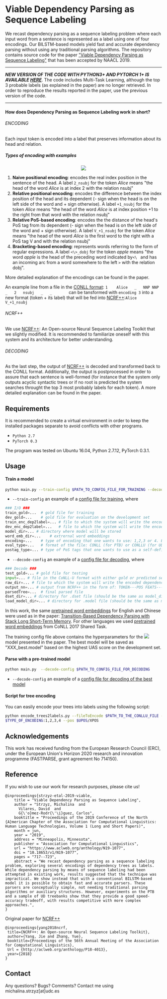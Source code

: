 # Viable Dependency Parsing as Sequence Labeling

We recast dependency parsing as a sequence labeling problem
where each input word from a sentence is represented as a label
using one of four encodings. Our BILSTM-based models yield fast and accurate dependency
parsing without using any traditional parsing algorithms. The repository contains source
code for the paper ["Viable Dependency Parsing as Sequence Labeling"](https://www.aclweb.org/anthology/N19-1077) that has been accepted
by NAACL 2019.

------------------------------------------------------------------------------------------------------------------
***NEW VERSION OF THE CODE WITH PYTHON3+ AND PYTORCH 1+ IS AVAILABLE [HERE](https://github.com/mstrise/dep2label-up)***.
The code includes Multi-Task Learning, although the top 3 probable labels (as explained in the paper) are no longer retrieved. In order to reproduce the results reported in the paper, use the previous version of the code.

-------------------------------------------------------------------------------------------------------------------

#### How does Dependency Parsing as Sequence Labeling work in short?

###### ENCODING

Each input token is encoded into a label that preserves information about its head and relation.

##### Types of encoding with examples

<p align="center">
  <img src="https://github.com/mstrise/seq2label/blob/master/figs/encodings.png">
</p>


1. __Naive positional encoding__: encodes the real index position in the sentence of the head. A label
 ```2_nsubj``` for the token _Alice_
means "the head of the word _Alice_ is at index 2 with the relation nsubj"
2. __Relative positional encoding__: encodes the difference between the index position of the head
and its dependent (- sign when the head is on the left side of the word and + sign otherwise).
A label  ```+1_nsubj``` for the token _Alice_
means "the head of the word _Alice_ is at index position +1 to the right from that word with the relation nsubj"
3. __Relative PoS-based encoding__: encodes the the distance of the head's PoS tag from its dependent
(- sign when the head is on the left side of the word and + sign otherwise).
A label ```V_+1_nsubj``` for the token _Alice_
means "the head of the word _Alice_ is the first word to the right with a PoS tag V and with the relation nsubj"
4. __Bracketing-based encoding__: represents words referring to the form of regular expressions.
A label ```<\>_dobj``` for the token _apple_
means "the word _apple_ is the head of the preceding word indicated by```<\ ``` and has an incoming arc from a word
somewhere to the left ```>``` with the relation dobj".

More detailed explanation of the encodings can be found in the paper.

An example line from a file in the
[CONLL format](https://universaldependencies.org/format.html): ```1    Alice   _   NNP NNP _   2   nsubj   _   _       ```
can be tansformed with ```encoding 3``` into a new format (token + its label) that will be fed into [NCRF++](https://github.com/jiesutd/NCRFpp):```Alice    V_+1_nsubj    ```


###### NCRF++

We use [NCRF++](https://github.com/jiesutd/NCRFpp): An Open-source Neural Sequence Labeling Toolkit that
 we slightly
modified. It is recommended to familiarize oneself with this system and its architecture for better understanding.


###### DECODING

As the last step, the output of [NCRF++](https://github.com/jiesutd/NCRFpp) is decoded and transformed back to the
CONLL
format. Additionally, the output is postprocessed in order to assure that each sentence is well-formed (for instance
that the
system only outputs acyclic syntactic trees or if no root is predicted the system searches throught the
top 3 most probably labels for each token). A more detailed explanation can be found in the paper.


## Requirements

It is recommended to create a virtual environment in order to keep the installed packages separate to avoid conflicts
 with
other programs.

* ```Python 2.7```
* ```PyTorch 0.3```

The program was tested on Ubuntu 16.04, Python 2.7.12, PyTorch 0.3.1.

## Usage

#### Train a model

```bash
python main.py --train-config $PATH_TO_CONFIG_FILE_FOR_TRAINING --decode-config $PATH_TO_CONFIG_FILE_FOR_DECODING
```
* ```--train-config``` an example of a [config file for training](https://github.com/mstrise/seq2label/blob/master/config/train.config), where


```Python
### I/O ###
train_gold=...  # gold file for training
dev_gold=...    # gold file for evaluation on the development set
train_enc_dep2label=... # file to which the system will write the encoded dependency tree with its labels for training set
dev_enc_dep2label=...   # file to which the system will write the encoded dependency tree with its labels for dev set
model_dir=... # directory where model will be stored
word_emb_dir=...    # extrernal word embeddings
encoding=...    # type of encoding that one wants to use: 1,2,3 or 4. Encoding 3 is set as default for the best performance
eval_type=...   # format of the file: CONLL (for PTB) or CONLLU (for UD). Different scripts are used to evaluate them. The first one excludes the punctuation.
postag_type=... # type of PoS tags that one wants to use as a self-defined feature: UPoS: Universal part-of-speech tag or XPOS: Language-specific part-of-speach tag
```

* ```--decode-config``` an example of a [config file for decoding](https://github.com/mstrise/seq2label/blob/master/config/decode.config), where

```Python
### Decode ###
test_gold=... # gold file for testing
input=... # file in the CoNLL-U format with either gold or predicted segmentation and PoS tags
raw_dir=... # file to which the system will write the encoded dependency tree with its labels for testing
output_nn=... # output from NCRF++ in the form of: TOKEN---POS FEATS---TOP 3 MOST PROBABLE LABELS FOR A GIVEN TOKEN
parsedTree=...  # final parsed file
dset_dir=... # directory for .dset file (should be the same as model_dir defined in train.config)
load_model_dir=... # directory for .model file (should be the same as model_dir defind in train.config)
```




In this work, the same [pretrained word embeddings](https://github.com/clab/lstm-parser/) for English and
Chinese were used as in the paper:
[Transition-Based Dependency Parsing with Stack Long Short-Term Memory](https://arxiv.org/abs/1505.08075). For other
languages we used [pretrained word embeddings](https://lindat.mff.cuni.cz/repository/xmlui/handle/11234/1-1989)
 from CoNLL 2017 Shared Task.

 The training config file above contains the hyperparameters for the
 ![](https://latex.codecogs.com/gif.latex?$P^{\mathrm{C}}_{\mathrm{2,800}}$) model presented in the paper. The best
 model will be saved as "XXX_best.model" based on the highest UAS score on the development set.

#### Parse with a pre-trained model

```bash
python main.py  --decode-config $PATH_TO_CONFIG_FILE_FOR_DECODING
```
* ```--decode-config``` an example of a [config file for decoding of the best model](https://github.com/mstrise/seq2label/blob/master/config/decode_best_model.config)


#### Script for tree encoding

You can easily encode your trees into labels using the following script:

```bash
python encode_trees2labels.py --fileToEncode $PATH_TO_THE_CONLLU_FILE --output $PATH_TO_THE_OUTPUT_FILE --encoding
$TYPE_OF_ENCODING:1,2,3,4 --pos $UPOS/XPOS
```

## Acknowledgements

This work has received funding from the European Research Council (ERC), under the European Union's Horizon 2020 research and innovation programme (FASTPARSE, grant agreement No 714150).

## Reference

If you wish to use our work for research purposes, please cite us!
```
@inproceedings{strzyz-etal-2019-viable,
    title = "Viable Dependency Parsing as Sequence Labeling",
    author = "Strzyz, Michalina  and
      Vilares, David  and
      G{\'o}mez-Rodr{\'\i}guez, Carlos",
    booktitle = "Proceedings of the 2019 Conference of the North {A}merican Chapter of the Association for Computational Linguistics: Human Language Technologies, Volume 1 (Long and Short Papers)",
    month = jun,
    year = "2019",
    address = "Minneapolis, Minnesota",
    publisher = "Association for Computational Linguistics",
    url = "https://www.aclweb.org/anthology/N19-1077",
    doi = "10.18653/v1/N19-1077",
    pages = "717--723",
    abstract = "We recast dependency parsing as a sequence labeling problem, exploring several encodings of dependency trees as labels. While dependency parsing by means of sequence labeling had been attempted in existing work, results suggested that the technique was impractical. We show instead that with a conventional BILSTM-based model it is possible to obtain fast and accurate parsers. These parsers are conceptually simple, not needing traditional parsing algorithms or auxiliary structures. However, experiments on the PTB and a sample of UD treebanks show that they provide a good speed-accuracy tradeoff, with results competitive with more complex approaches.",
}
```

Original paper for [NCRF++](https://github.com/jiesutd/NCRFpp)

```
@inproceedings{yang2018ncrf,
 title={NCRF++: An Open-source Neural Sequence Labeling Toolkit},
 author={Yang, Jie and Zhang, Yue},
 booktitle={Proceedings of the 56th Annual Meeting of the Association for Computational Linguistics},
 Url = {http://aclweb.org/anthology/P18-4013},
 year={2018}
}
```

## Contact

Any questions? Bugs? Comments? Contact me using michalina.strzyz[at]udc.es
